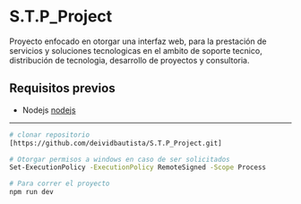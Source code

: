 ﻿# S.T.P_Project
Proyecto enfocado en otorgar una interfaz web, para la prestación de servicios y soluciones tecnologicas en el ambito de soporte tecnico, distribución de tecnologia, desarrollo de proyectos y consultoria.

## Requisitos previos
* Nodejs [nodejs](https://nodejs.org/en/download)
---

```sh
# clonar repositorio
[https://github.com/deividbautista/S.T.P_Project.git]
```
```sh
# Otorgar permisos a windows en caso de ser solicitados
Set-ExecutionPolicy -ExecutionPolicy RemoteSigned -Scope Process    
```
```sh
# Para correr el proyecto
npm run dev
```
